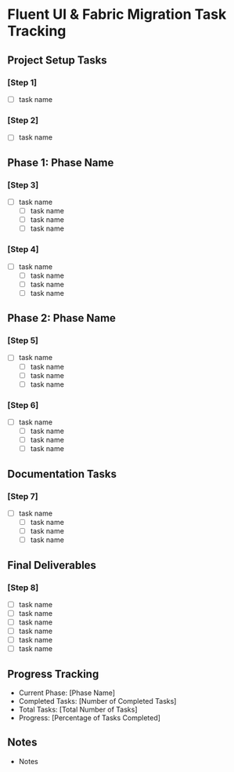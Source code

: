 # Fluent UI & Fabric Migration Task Tracking

## Project Setup Tasks

### [Step 1]
- [ ] task name

### [Step 2]
- [ ] task name

## Phase 1: Phase Name

### [Step 3]
- [ ] task name
  - [ ] task name
  - [ ] task name
  - [ ] task name

### [Step 4]
- [ ] task name
  - [ ] task name
  - [ ] task name
  - [ ] task name

## Phase 2: Phase Name

### [Step 5]
- [ ] task name
  - [ ] task name
  - [ ] task name
  - [ ] task name

### [Step 6]
- [ ] task name
  - [ ] task name
  - [ ] task name
  - [ ] task name

## Documentation Tasks

### [Step 7]
- [ ] task name
  - [ ] task name
  - [ ] task name
  - [ ] task name

## Final Deliverables

### [Step 8]
- [ ] task name
- [ ] task name
- [ ] task name
- [ ] task name
- [ ] task name
- [ ] task name

## Progress Tracking
- Current Phase: [Phase Name]
- Completed Tasks: [Number of Completed Tasks]
- Total Tasks: [Total Number of Tasks]
- Progress: [Percentage of Tasks Completed]

## Notes
- Notes

